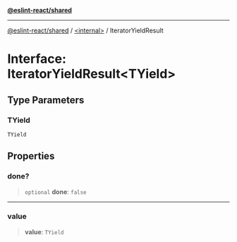 [**@eslint-react/shared**](../../README.md)

***

[@eslint-react/shared](../../README.md) / [\<internal\>](../README.md) / IteratorYieldResult

# Interface: IteratorYieldResult\<TYield\>

## Type Parameters

### TYield

`TYield`

## Properties

### done?

> `optional` **done**: `false`

***

### value

> **value**: `TYield`
